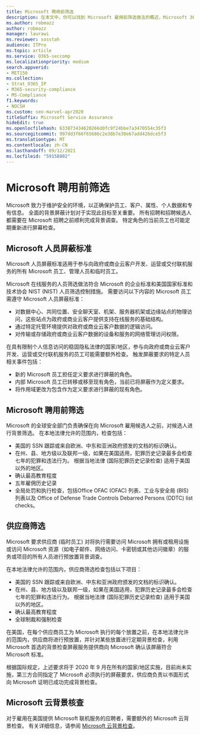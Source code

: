 ```yaml
---
title: Microsoft 聘用前筛选
description: 在本文中，你可以找到 Microsoft 雇佣前筛选做法的概述，Microsoft 365。
ms.author: robmazz
author: robmazz
manager: laurawi
ms.reviewer: sosstah
audience: ITPro
ms.topic: article
ms.service: O365-seccomp
ms.localizationpriority: medium
search.appverid:
- MET150
ms.collection:
- Strat_O365_IP
- M365-security-compliance
- MS-Compliance
f1.keywords:
- NOCSH
ms.custom: seo-marvel-apr2020
titleSuffix: Microsoft Service Assurance
hideEdit: true
ms.openlocfilehash: 633873434620266d0fc9f24bbe7a3470554c35f3
ms.sourcegitcommit: 997dd3f66f65686c2e38b7e30e67add426dce5f3
ms.translationtype: MT
ms.contentlocale: zh-CN
ms.lasthandoff: 09/12/2021
ms.locfileid: "59158802"
---
```

# <a name="microsoft-pre-employment-screening"></a>Microsoft 聘用前筛选

Microsoft 致力于维护安全的环境，以正确保护员工、客户、属性、个人数据和专有信息。 全面的背景屏蔽计划对于实现此目标至关重要。 所有招聘和招聘候选人都需要在 Microsoft 招聘之前顺利完成背景调查。 特定角色的当前员工也可能定期重新进行屏幕检查。

## <a name="the-microsoft-personnel-screening-standard"></a>Microsoft 人员屏蔽标准

Microsoft 人员屏蔽标准适用于参与向政府或商业云客户开发、运营或交付联机服务的所有 Microsoft 员工、管理人员和临时员工。

Microsoft 在线服务的人员筛选做法符合 Microsoft 的企业标准和美国国家标准和技术协会 NIST (NIST) 人员筛选控制措施。 需要访问以下内容的 Microsoft 员工需遵守 Microsoft 人员屏蔽标准：

- 对数据中心、共同位置、安全聊天室、机架、服务器机架或边缘站点的物理访问，这些站点为政府或商业云客户提供支持在线服务的基础结构。
- 通过特定托管环境提供对政府或商业云客户数据的逻辑访问。
- 对传输或存储政府或商业云客户数据的设备和服务的网络管理访问权限。

在具有限制个人信息访问的稳固隐私法律的国家/地区，参与向政府或商业云客户开发、运营或交付联机服务的员工可能需要额外检查。 触发屏蔽要求的特定人员相关事件包括：

- 新的 Microsoft 员工担任定义要求进行屏蔽的角色。
- 内部 Microsoft 员工已转移或移至现有角色，当前已将屏蔽作为定义要求。
- 将作用域更改为包含作为定义要求进行屏蔽的现有角色。

## <a name="microsoft-pre-employment-screening"></a>Microsoft 聘用前筛选

Microsoft 的全球安全部门负责确保在向 Microsoft 雇用候选人之前，对候选人进行背景筛选。
在本地法律允许的范围内，检查包括：

- 美国的 SSN 跟踪或来自欧洲、中东和亚洲政府颁发的文档的标识确认。
- 在州、县、地方级以及联邦一级，如果在美国适用，犯罪历史记录最多会检查七年的犯罪和违法行为。 根据当地法律 (国际犯罪历史记录检查) 适用于美国以外的地区。
- 确认最高教育程度
- 五年雇佣历史记录
- 全局处罚和执行检查，包括Office OFAC (OFAC) 列表、工业与安全局 (BIS) 列表以及 Office of Defense Trade Controls Debarred Persons (DDTC) list checks。

## <a name="supplier-screening"></a>供应商筛选

Microsoft 要求供应商 (临时员工) 对将执行需要访问 Microsoft 拥有或租用设施或访问 Microsoft 资源（如电子邮件、网络访问、卡密钥或其他访问徽章）的服务或项目的所有人员进行预放置背景调查。

在本地法律允许的范围内，供应商筛选检查包括以下项目：

- 美国的 SSN 跟踪或来自欧洲、中东和亚洲政府颁发的文档的标识确认。
- 在州、县、地方级以及联邦一级，如果在美国适用，犯罪历史记录最多会检查七年的犯罪和违法行为。 根据当地法律 (国际犯罪历史记录检查) 适用于美国以外的地区。
- 确认最高教育程度
- 全球制裁和强制检查

在美国，在每个供应商员工为 Microsoft 执行的每个放置之前，在本地法律允许的范围内，供应商将进行预放置，并针对某些放置进行定期背景检查，利用 Microsoft 首选的背景检查屏蔽服务提供商向 Microsoft 确认该屏蔽符合 Microsoft 标准。 

根据国际规定，上述要求将于 2020 年 9 月在所有的国家/地区实施，目前尚未实施，第三方合同指定了 Microsoft 必须执行的屏蔽要求，供应商负责以书面形式向 Microsoft 证明已成功完成背景检查。

## <a name="microsoft-cloud-background-check"></a>Microsoft 云背景核查

对于雇用在美国提供 Microsoft 联机服务的应聘者，需要额外的 Microsoft 云背景检查。 有关详细信息，请参阅 [Microsoft 云背景检查](assurance-cloud-background-check.md)。